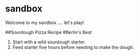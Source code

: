 # sandbox

Welcome to my sandbox .... let's play!

##Sourdough Pizza Recipe
#Berlin's Best

1. Start with a wild sourdough starter. 
2. Feed starter five hours before needing to make the dough.

